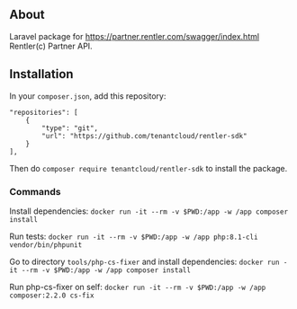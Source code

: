 ## About

Laravel package for https://partner.rentler.com/swagger/index.html Rentler(c) Partner API.

## Installation

In your `composer.json`, add this repository:

```
"repositories": [
    {
        "type": "git",
        "url": "https://github.com/tenantcloud/rentler-sdk"
    }
],
```

Then do `composer require tenantcloud/rentler-sdk` to install the package.

### Commands

Install dependencies:
`docker run -it --rm -v $PWD:/app -w /app composer install`

Run tests:
`docker run -it --rm -v $PWD:/app -w /app php:8.1-cli vendor/bin/phpunit`

Go to directory `tools/php-cs-fixer` and install dependencies:
`docker run -it --rm -v $PWD:/app -w /app composer install`

Run php-cs-fixer on self:
`docker run -it --rm -v $PWD:/app -w /app composer:2.2.0 cs-fix`
